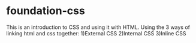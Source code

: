 # foundation-css

This is an introduction to CSS and using it with HTML.
Using the 3 ways of linking html and css together:
1)External CSS
2)Internal CSS
3)Inline CSS